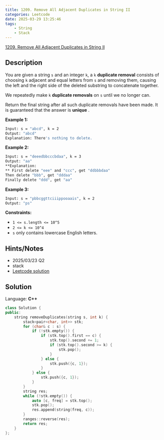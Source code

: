 ```yaml
---
title: 1209. Remove All Adjacent Duplicates in String II
categories: Leetcode
date: 2025-03-29 13:25:46
tags:
    - String
    - Stack
---
```


[1209. Remove All Adjacent Duplicates in String II](https://leetcode.com/problems/remove-all-adjacent-duplicates-in-string-ii/description/?envType=company&envId=oracle&favoriteSlug=oracle-six-months)

## Description

You are given a string `s` and an integer `k`, a `k` **duplicate removal**  consists of choosing `k` adjacent and equal letters from `s` and removing them, causing the left and the right side of the deleted substring to concatenate together.

We repeatedly make `k` **duplicate removals**  on `s` until we no longer can.

Return the final string after all such duplicate removals have been made. It is guaranteed that the answer is **unique** .

**Example 1:**

```bash
Input: s = "abcd", k = 2
Output: "abcd"
Explanation: There's nothing to delete.
```

**Example 2:**

```bash
Input: s = "deeedbbcccbdaa", k = 3
Output: "aa"
**Explanation:
** First delete "eee" and "ccc", get "ddbbbdaa"
Then delete "bbb", get "dddaa"
Finally delete "ddd", get "aa"
```

**Example 3:**

```bash
Input: s = "pbbcggttciiippooaais", k = 2
Output: "ps"
```

**Constraints:**

- `1 <= s.length <= 10^5`
- `2 <= k <= 10^4`
- `s` only contains lowercase English letters.

## Hints/Notes

- 2025/03/23 Q2
- stack
- [Leetcode solution](https://leetcode.com/problems/remove-all-adjacent-duplicates-in-string-ii/editorial)

## Solution

Language: **C++**

```C++
class Solution {
public:
    string removeDuplicates(string s, int k) {
        stack<pair<char, int>> stk;
        for (char& c : s) {
            if (!stk.empty()) {
                if (stk.top().first == c) {
                    stk.top().second += 1;
                    if (stk.top().second >= k) {
                        stk.pop();
                    }
                } else {
                    stk.push({c, 1});
                }
            } else {
                stk.push({c, 1});
            }
        }
        string res;
        while (!stk.empty()) {
            auto [c, freq] = stk.top();
            stk.pop();
            res.append(string(freq, c));
        }
        ranges::reverse(res);
        return res;
    }
};
```
